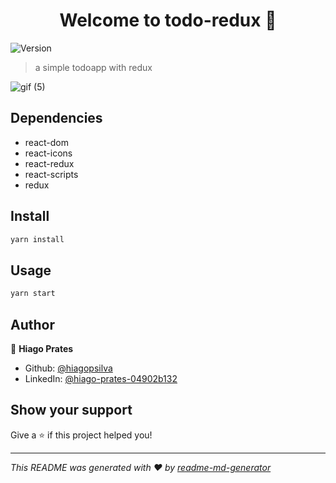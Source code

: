 <h1 align="center">Welcome to todo-redux 👋</h1>
<p>
  <img alt="Version" src="https://img.shields.io/badge/version-0.1.0-blue.svg?cacheSeconds=2592000" />
</p>

> a simple todoapp with redux

![gif (5)](https://user-images.githubusercontent.com/47197695/82980581-2fa37480-9fc0-11ea-9d1d-327fa88d5594.gif)

## Dependencies 
* react-dom
* react-icons
* react-redux
* react-scripts
* redux

## Install

```sh
yarn install
```

## Usage

```sh
yarn start
```

## Author

👤 **Hiago Prates**

* Github: [@hiagopsilva](https://github.com/hiagopsilva)
* LinkedIn: [@hiago-prates-04902b132](https://linkedin.com/in/hiago-prates-04902b132)

## Show your support

Give a ⭐️ if this project helped you!

***
_This README was generated with ❤️ by [readme-md-generator](https://github.com/kefranabg/readme-md-generator)_
